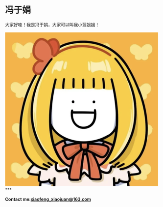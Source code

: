 # 冯于娟
 大家好哇！我是冯于娟，大家可以叫我小蓝姐姐！
<div>
  <img src="https://github.com/erkoww/YSD_img/blob/main/img/FYJ.png?raw=true" width = "500"/>
</div>
***

**Contact me:xiaofeng_xiaojuan@163.com**